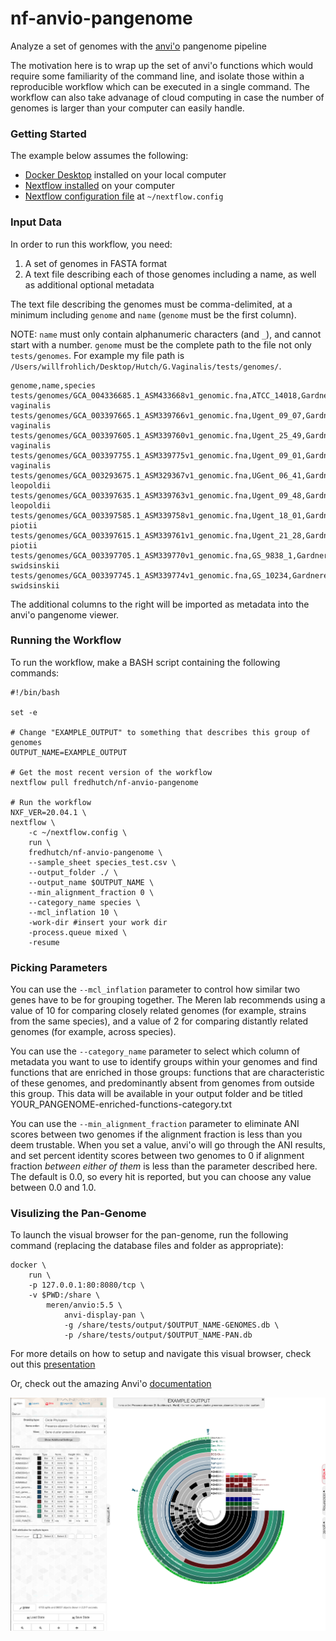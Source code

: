 # nf-anvio-pangenome
Analyze a set of genomes with the [anvi'o](http://merenlab.org/software/anvio/) pangenome pipeline

The motivation here is to wrap up the set of anvi'o functions which would require
some familiarity of the command line, and isolate those within a reproducible
workflow which can be executed in a single command. The workflow can also take 
advanage of cloud computing in case the number of genomes is larger than your
computer can easily handle.

### Getting Started

The example below assumes the following:

  * [Docker Desktop](https://www.docker.com/products/docker-desktop) installed on your local computer
  * [Nextflow installed](https://nextflow.io) on your computer
  * [Nextflow configuration file](https://sciwiki.fredhutch.org/compdemos/nextflow/) at `~/nextflow.config`


### Input Data

In order to run this workflow, you need:

1. A set of genomes in FASTA format
2. A text file describing each of those genomes including a name, as well as additional optional metadata

The text file describing the genomes must be comma-delimited, at a minimum including 
`genome` and `name` (`genome` must be the first column).

NOTE: `name` must only contain alphanumeric characters (and `_`), and cannot start with a number.
            `genome` must be the complete path to the file not only `tests/genomes`. For example my
            file path is  `/Users/willfrohlich/Desktop/Hutch/G.Vaginalis/tests/genomes/`.

```
genome,name,species
tests/genomes/GCA_004336685.1_ASM433668v1_genomic.fna,ATCC_14018,Gardnerella vaginalis
tests/genomes/GCA_003397665.1_ASM339766v1_genomic.fna,Ugent_09_07,Gardnerella vaginalis
tests/genomes/GCA_003397605.1_ASM339760v1_genomic.fna,Ugent_25_49,Gardnerella vaginalis
tests/genomes/GCA_003397755.1_ASM339775v1_genomic.fna,Ugent_09_01,Gardnerella vaginalis
tests/genomes/GCA_003293675.1_ASM329367v1_genomic.fna,UGent_06_41,Gardnerella leopoldii
tests/genomes/GCA_003397635.1_ASM339763v1_genomic.fna,Ugent_09_48,Gardnerella leopoldii
tests/genomes/GCA_003397585.1_ASM339758v1_genomic.fna,Ugent_18_01,Gardnerella piotii
tests/genomes/GCA_003397615.1_ASM339761v1_genomic.fna,Ugent_21_28,Gardnerella piotii
tests/genomes/GCA_003397705.1_ASM339770v1_genomic.fna,GS_9838_1,Gardnerella swidsinskii
tests/genomes/GCA_003397745.1_ASM339774v1_genomic.fna,GS_10234,Gardnerella swidsinskii
```

The additional columns to the right will be imported as metadata into the anvi'o 
pangenome viewer.

### Running the Workflow

To run the workflow, make a BASH script containing the following commands:

```
#!/bin/bash

set -e

# Change "EXAMPLE_OUTPUT" to something that describes this group of genomes
OUTPUT_NAME=EXAMPLE_OUTPUT

# Get the most recent version of the workflow
nextflow pull fredhutch/nf-anvio-pangenome

# Run the workflow
NXF_VER=20.04.1 \
nextflow \
    -c ~/nextflow.config \
    run \
    fredhutch/nf-anvio-pangenome \
    --sample_sheet species_test.csv \
    --output_folder ./ \
    --output_name $OUTPUT_NAME \
    --min_alignment_fraction 0 \
    --category_name species \
    --mcl_inflation 10 \
    -work-dir #insert your work dir
    -process.queue mixed \
    -resume

```

### Picking Parameters

You can use the `--mcl_inflation` parameter to control how similar two genes have to be
for grouping together. The Meren lab recommends using a value of 10 for comparing closely
related genomes (for example, strains from the same species), and a value of 2 for comparing
distantly related genomes (for example, across species).

You can use the `--category_name` parameter to select which column of metadata you want 
to use to identify groups within your genomes and find functions that are enriched in those 
groups: functions that are characteristic of these genomes, and predominantly absent from 
genomes from outside this group. This data will be available in your output folder and be 
titled YOUR_PANGENOME-enriched-functions-category.txt

You can use the `--min_alignment_fraction` parameter to eliminate ANI scores between two 
genomes if the alignment fraction is less than you deem trustable. When you set a value, anvi'o 
will go through the ANI results, and set percent identity scores between two genomes to 0 if
alignment fraction *between either of them* is less than the parameter described here. The default
is 0.0, so every hit is reported, but you can choose any value between 0.0 and 1.0. 


### Visulizing the Pan-Genome

To launch the visual browser for the pan-genome, run the following command 
(replacing the database files and folder as appropriate):

```
docker \
    run \
    -p 127.0.0.1:80:8080/tcp \
    -v $PWD:/share \
        meren/anvio:5.5 \
            anvi-display-pan \
            -g /share/tests/output/$OUTPUT_NAME-GENOMES.db \
            -p /share/tests/output/$OUTPUT_NAME-PAN.db
```

For more details on how to setup and navigate this visual browser, check out this [presentation](https://figshare.com/articles/Fred_Hutch_Nextflow_Anvi_o_Pangenome_Pipeline_Bacterial_Vaginosis/9273533)

Or, check out the amazing Anvi'o
[documentation](http://merenlab.org/2016/11/08/pangenomics-v2/.)

![Example Data](https://github.com/FredHutch/nf-anvio-pangenome/raw/master/assets/screenshot.png)
